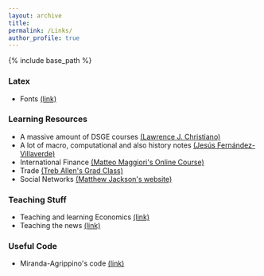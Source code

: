 ```yaml
---
layout: archive
title:
permalink: /Links/
author_profile: true
---
```

{% include base_path %}

### Latex

- Fonts [(link)](https://tug.org/FontCatalogue/sansseriffonts.html)


### Learning Resources
 
- A massive amount of DSGE courses [(Lawrence J. Christiano)](https://faculty.wcas.northwestern.edu/~lchrist/course/shorter_course.html) 
- A lot of macro, computational and also history notes [(Jesús Fernández-Villaverde)](https://www.sas.upenn.edu/~jesusfv/teaching.html)
- International Finance [(Matteo Maggiori's Online Course)](https://www.gsb.stanford.edu/faculty-research/faculty/conferences/big-data-initiative-international-macro-finance/videos-codes?undefined)
- Trade [(Treb Allen's Grad Class)](https://sites.google.com/site/treballen/graduate-trade)
- Social Networks [(Matthew Jackson's website)](https://web.stanford.edu/~jacksonm/courses.html)


### Teaching Stuff

- Teaching and learning Economics [(link)](https://serc.carleton.edu/econ/teaching_methods/index.html)
- Teaching the news [(link)](https://www.econedlink.org/teaching-the-news/)


### Useful Code

- Miranda-Agrippino's code [(link)](http://silviamirandaagrippino.com/code-data)
